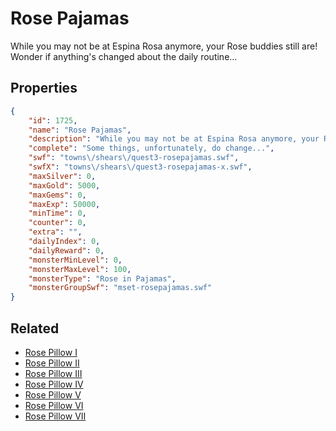 # Rose Pajamas

While you may not be at Espina Rosa anymore, your Rose buddies still are! Wonder if anything's changed about the daily routine...

## Properties

```json
{
    "id": 1725,
    "name": "Rose Pajamas",
    "description": "While you may not be at Espina Rosa anymore, your Rose buddies still are! Wonder if anything's changed about the daily routine...",
    "complete": "Some things, unfortunately, do change...",
    "swf": "towns\/shears\/quest3-rosepajamas.swf",
    "swfX": "towns\/shears\/quest3-rosepajamas-x.swf",
    "maxSilver": 0,
    "maxGold": 5000,
    "maxGems": 0,
    "maxExp": 50000,
    "minTime": 0,
    "counter": 0,
    "extra": "",
    "dailyIndex": 0,
    "dailyReward": 0,
    "monsterMinLevel": 0,
    "monsterMaxLevel": 100,
    "monsterType": "Rose in Pajamas",
    "monsterGroupSwf": "mset-rosepajamas.swf"
}
```

## Related

- [Rose Pillow I](../items/19703-rose-pillow-i.md)
- [Rose Pillow II](../items/19704-rose-pillow-ii.md)
- [Rose Pillow III](../items/19705-rose-pillow-iii.md)
- [Rose Pillow IV](../items/19706-rose-pillow-iv.md)
- [Rose Pillow V](../items/19707-rose-pillow-v.md)
- [Rose Pillow VI](../items/19708-rose-pillow-vi.md)
- [Rose Pillow VII](../items/19709-rose-pillow-vii.md)

